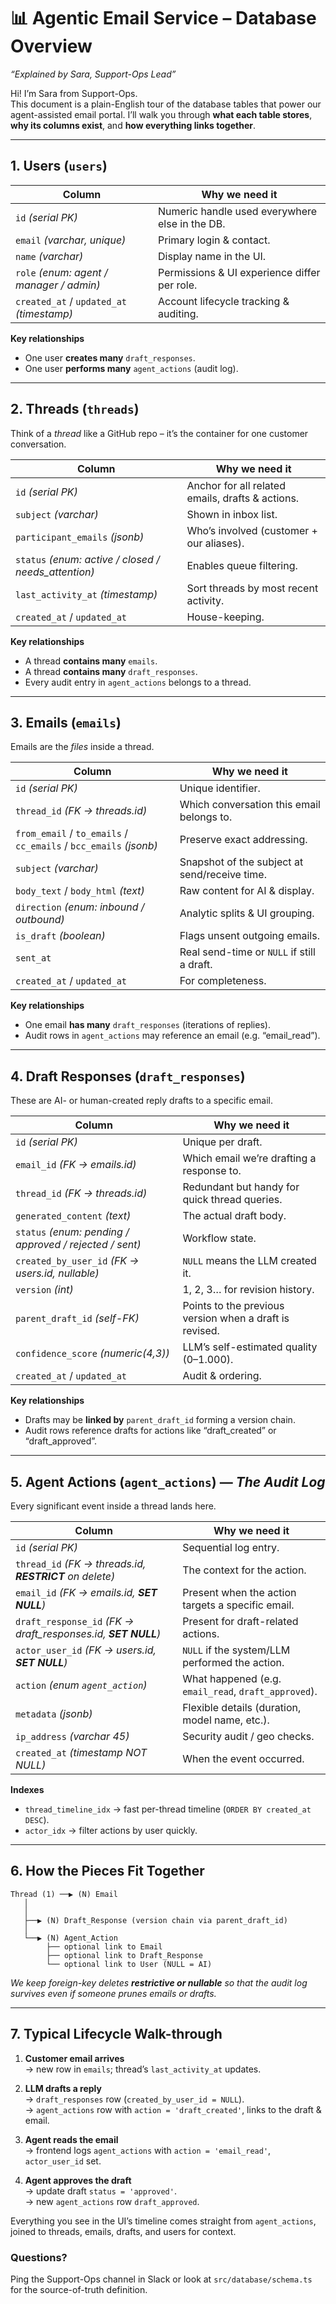 
# 📊 Agentic Email Service – Database Overview  
*“Explained by Sara, Support-Ops Lead”*

Hi!  I’m Sara from Support-Ops.  
This document is a plain-English tour of the database tables that power our agent-assisted email portal.  I’ll walk you through **what each table stores**, **why its columns exist**, and **how everything links together**.

---

## 1. Users (`users`)

| Column | Why we need it |
|--------|----------------|
| `id` *(serial PK)* | Numeric handle used everywhere else in the DB. |
| `email` *(varchar, unique)* | Primary login & contact. |
| `name` *(varchar)* | Display name in the UI. |
| `role` *(enum: agent / manager / admin)* | Permissions & UI experience differ per role. |
| `created_at` / `updated_at` *(timestamp)* | Account lifecycle tracking & auditing. |

**Key relationships**

* One user **creates many** `draft_responses`.  
* One user **performs many** `agent_actions` (audit log).

---

## 2. Threads (`threads`)

Think of a *thread* like a GitHub repo – it’s the container for one customer conversation.

| Column | Why we need it |
|--------|----------------|
| `id` *(serial PK)* | Anchor for all related emails, drafts & actions. |
| `subject` *(varchar)* | Shown in inbox list. |
| `participant_emails` *(jsonb)* | Who’s involved (customer + our aliases). |
| `status` *(enum: active / closed / needs_attention)* | Enables queue filtering. |
| `last_activity_at` *(timestamp)* | Sort threads by most recent activity. |
| `created_at` / `updated_at` | House-keeping. |

**Key relationships**

* A thread **contains many** `emails`.  
* A thread **contains many** `draft_responses`.  
* Every audit entry in `agent_actions` belongs to a thread.

---

## 3. Emails (`emails`)

Emails are the *files* inside a thread.

| Column | Why we need it |
|--------|----------------|
| `id` *(serial PK)* | Unique identifier. |
| `thread_id` *(FK → threads.id)* | Which conversation this email belongs to. |
| `from_email` / `to_emails` / `cc_emails` / `bcc_emails` *(jsonb)* | Preserve exact addressing. |
| `subject` *(varchar)* | Snapshot of the subject at send/receive time. |
| `body_text` / `body_html` *(text)* | Raw content for AI & display. |
| `direction` *(enum: inbound / outbound)* | Analytic splits & UI grouping. |
| `is_draft` *(boolean)* | Flags unsent outgoing emails. |
| `sent_at` | Real send-time or `NULL` if still a draft. |
| `created_at` / `updated_at` | For completeness. |

**Key relationships**

* One email **has many** `draft_responses` (iterations of replies).  
* Audit rows in `agent_actions` may reference an email (e.g. “email_read”).

---

## 4. Draft Responses (`draft_responses`)

These are AI- or human-created reply drafts to a specific email.

| Column | Why we need it |
|--------|----------------|
| `id` *(serial PK)* | Unique per draft. |
| `email_id` *(FK → emails.id)* | Which email we’re drafting a response to. |
| `thread_id` *(FK → threads.id)* | Redundant but handy for quick thread queries. |
| `generated_content` *(text)* | The actual draft body. |
| `status` *(enum: pending / approved / rejected / sent)* | Workflow state. |
| `created_by_user_id` *(FK → users.id, nullable)* | `NULL` means the LLM created it. |
| `version` *(int)* | 1, 2, 3… for revision history. |
| `parent_draft_id` *(self-FK)* | Points to the previous version when a draft is revised. |
| `confidence_score` *(numeric(4,3))* | LLM’s self-estimated quality (0–1.000). |
| `created_at` / `updated_at` | Audit & ordering. |

**Key relationships**

* Drafts may be **linked by** `parent_draft_id` forming a version chain.  
* Audit rows reference drafts for actions like “draft_created” or “draft_approved”.

---

## 5. Agent Actions (`agent_actions`)  — *The Audit Log*

Every significant event inside a thread lands here.

| Column | Why we need it |
|--------|----------------|
| `id` *(serial PK)* | Sequential log entry. |
| `thread_id` *(FK → threads.id, **RESTRICT** on delete)* | The context for the action. |
| `email_id` *(FK → emails.id, **SET NULL**)* | Present when the action targets a specific email. |
| `draft_response_id` *(FK → draft_responses.id, **SET NULL**)* | Present for draft-related actions. |
| `actor_user_id` *(FK → users.id, **SET NULL**)* | `NULL` if the system/LLM performed the action. |
| `action` *(enum `agent_action`)* | What happened (e.g. `email_read`, `draft_approved`). |
| `metadata` *(jsonb)* | Flexible details (duration, model name, etc.). |
| `ip_address` *(varchar 45)* | Security audit / geo checks. |
| `created_at` *(timestamp NOT NULL)* | When the event occurred. |

**Indexes**

* `thread_timeline_idx`  →  fast per-thread timeline (`ORDER BY created_at DESC`).  
* `actor_idx`            →  filter actions by user quickly.

---

## 6. How the Pieces Fit Together

```
Thread (1) ──▶ (N) Email
   │
   │
   ├──▶ (N) Draft_Response (version chain via parent_draft_id)
   │
   └──▶ (N) Agent_Action
        ├── optional link to Email
        ├── optional link to Draft_Response
        └── optional link to User (NULL = AI)
```

*We keep foreign-key deletes **restrictive or nullable** so that the audit log survives even if someone prunes emails or drafts.*

---

## 7. Typical Lifecycle Walk-through

1. **Customer email arrives**  
   → new row in `emails`; thread’s `last_activity_at` updates.

2. **LLM drafts a reply**  
   → `draft_responses` row (`created_by_user_id = NULL`).  
   → `agent_actions` row with `action = 'draft_created'`, links to the draft & email.

3. **Agent reads the email**  
   → frontend logs `agent_actions` with `action = 'email_read'`, `actor_user_id` set.

4. **Agent approves the draft**  
   → update draft `status = 'approved'`.  
   → new `agent_actions` row `draft_approved`.

Everything you see in the UI’s timeline comes straight from `agent_actions`, joined to threads, emails, drafts, and users for context.


### Questions?

Ping the Support-Ops channel in Slack or look at `src/database/schema.ts` for the source-of-truth definition.
